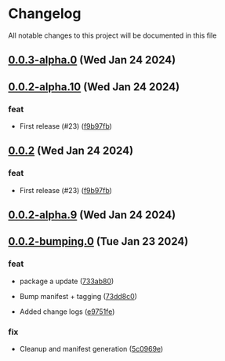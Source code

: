 
# Changelog

All notable changes to this project will be documented in this file


## [0.0.3-alpha.0](https://github.com/cp-utils/gitversion/compare/0.0.2...0.0.3-alpha.0) (Wed Jan 24 2024)

## [0.0.2-alpha.10](https://github.com/cp-utils/gitversion/compare/0.0.2-alpha.9...0.0.2-alpha.10) (Wed Jan 24 2024)

### feat

* First release (#23) ([f9b97fb](https://github.com/cp-utils/gitversion/commit/f9b97fba8a1ff8b66e1682997a5308159ca13b24))

## [0.0.2](https://github.com/cp-utils/gitversion/compare/0.0.1...0.0.2) (Wed Jan 24 2024)

### feat

* First release (#23) ([f9b97fb](https://github.com/cp-utils/gitversion/commit/f9b97fba8a1ff8b66e1682997a5308159ca13b24))

## [0.0.2-alpha.9](https://github.com/cp-utils/gitversion/compare/0.0.2-alpha.8...0.0.2-alpha.9) (Wed Jan 24 2024)

## [0.0.2-bumping.0](https://github.com/cp-utils/gitversion/compare/0.0.1...0.0.2-bumping.0) (Tue Jan 23 2024)

### feat

* package a update ([733ab80](https://github.com/cp-utils/gitversion/commit/733ab804135c716ce4f9f7f336979cf16f8627f3))

* Bump manifest + tagging ([73dd8c0](https://github.com/cp-utils/gitversion/commit/73dd8c0be90b240fdaccd12347ff9ad5b44843b8))

* Added change logs ([e9751fe](https://github.com/cp-utils/gitversion/commit/e9751fec4a7c46b819cf32347e42d73dbca0278a))

### fix

* Cleanup and manifest generation ([5c0969e](https://github.com/cp-utils/gitversion/commit/5c0969e6ff54ddadc5591510ea8c6d9208b9f72c))

